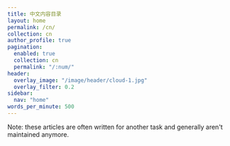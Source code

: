 ```yaml
---
title: 中文内容目录
layout: home
permalink: /cn/
collection: cn
author_profile: true
pagination:
  enabled: true
  collection: cn
  permalink: "/:num/"
header:
  overlay_image: "/image/header/cloud-1.jpg"
  overlay_filter: 0.2
sidebar:
  nav: "home"
words_per_minute: 500
---
```


<p style="margin-top: 0;">
Note: these articles are often written for another task and generally aren't maintained anymore.
</p>
